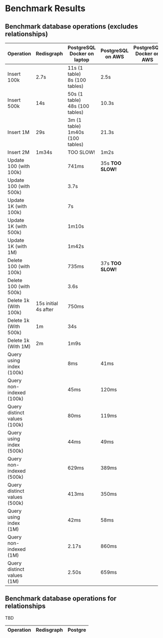 # Benchmark Results

## Benchmark database operations (excludes relationships)

Operation                     | Redisgraph | PostgreSQL Docker on laptop        | PostgreSQL on AWS    | PostgreSQL Docker on AWS 
---                           | ---        | ---                                | ---                  | ---
Insert 100k                   | 2.7s       | 11s (1 table)</br>8s (100 tables)  | 2.5s                 |
Insert 500k                   | 14s        | 50s (1 table)</br>48s (100 tables) | 10.3s                |
Insert 1M                     | 29s        | 3m (1 table)</br>1m40s (100 tables)| 21.3s                |
Insert 2M                     | 1m34s      | TOO SLOW!                          | 1m2s                 |
Update 100 (with 100k)        |            | 741ms                              | 35s <b>TOO SLOW!</b> |
Update 100 (with 500k)        |            | 3.7s                               |                      |
Update 1K (with 100k)         |            | 7s                                 |                      |
Update 1K (with 500k)         |            | 1m10s                              |                      |
Update 1K (with 1M)           |            | 1m42s                              |                      |
Delete 100 (with 100k)        |            | 735ms                              | 37s <b>TOO SLOW!</b> |
Delete 100 (with 500k)        |            | 3.6s                               |                      |
Delete 1k (With 100k)         | 15s initial</br>4s after | 750ms                |                      |
Delete 1k (With 500k)         | 1m         | 34s                                |                      |
Delete 1k (With 1M)           | 2m         | 1m9s                               |                      |
Query using index (100k)      |            | 8ms                                | 41ms                 |
Query non-indexed (100k)      |            | 45ms                               | 120ms                |
Query distinct values (100k)  |            | 80ms                               | 119ms                |
Query using index (500k)      |            | 44ms                               | 49ms                 |
Query non-indexed (500k)      |            | 629ms                              | 389ms                |
Query distinct values (500k)  |            | 413ms                              | 350ms                |
Query using index (1M)        |            | 42ms                               | 58ms                 |
Query non-indexed (1M)        |            | 2.17s                              | 860ms                |
Query distinct values (1M)    |            | 2.50s                              | 659ms                |



## Benchmark database operations for relationships

TBD

Operation              | Redisgraph | Postgre
---                    | ---        | ---